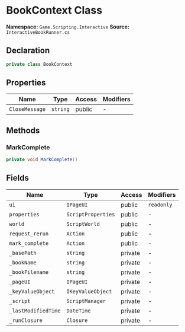 # BookContext Class

**Namespace:** `Game.Scripting.Interactive`
**Source:** `InteractiveBookRunner.cs`

## Declaration

```csharp
private class BookContext
```

## Properties

| Name | Type | Access | Modifiers |
|------|------|--------|-----------|
| `CloseMessage` | `string` | public | - |

## Methods

### MarkComplete

```csharp
private void MarkComplete()
```

## Fields

| Name | Type | Access | Modifiers |
|------|------|--------|-----------|
| `ui` | `IPageUI` | public | `readonly` |
| `properties` | `ScriptProperties` | public | - |
| `world` | `ScriptWorld` | public | - |
| `request_rerun` | `Action` | public | - |
| `mark_complete` | `Action` | public | - |
| `_basePath` | `string` | private | - |
| `_bookName` | `string` | private | - |
| `_bookFilename` | `string` | private | - |
| `_pageUI` | `IPageUI` | private | - |
| `_keyValueObject` | `IKeyValueObject` | private | - |
| `_script` | `ScriptManager` | private | - |
| `_lastModifiedTime` | `DateTime` | private | - |
| `_runClosure` | `Closure` | private | - |

